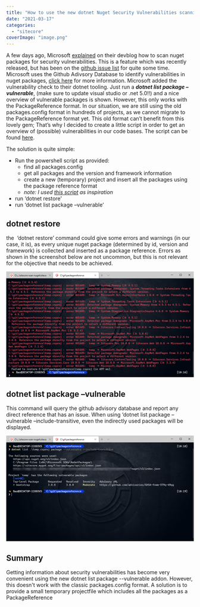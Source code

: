 ```yaml
---
title: "How to use the new dotnet Nuget Security Vulnerabilities scanning for packages.config and .Net full framework in 3 simple steps"
date: "2021-03-17"
categories: 
  - "sitecore"
coverImage: "image.png"
---
```


A few days ago, Microsoft [explained](https://devblogs.microsoft.com/nuget/how-to-scan-nuget-packages-for-security-vulnerabilities/) on their devblog how to scan nuget packages for security vulnerabilities. This is a feature which was recently released, but has been on the [github issue list](https://github.com/NuGet/Home/issues/8087) for quite some time. Microsoft uses the Github Adivsory Database to identify vulnerabilities in nuget packages, [click here](https://docs.github.com/en/github/managing-security-vulnerabilities/about-github-security-advisories) for more information. Microsoft added the vulnerability check to their dotnet tooling. Just run a **_dotnet list package –vulnerable_**, (make sure to update visual studio or .net 5.0!!) and a nice overview of vulnerable packages is shown. However, this only works with the PackageReference format. In our situation, we are still using the old packages.config format in hundreds of projects, as we cannot migrate to the PackageReference format yet. This old format can’t benefit from this lovely gem; That’s why I decided to create a little script in order to get an overview of (possible) vulnerabilities in our code bases. The script can be found [here](https://github.com/BasLijten/scan-vulnerabilities-packages-config).

The solution is quite simple:

- Run the powershell script as provided:
    - find all packages.config
    - get all packages and the version and framework information
    - create a new (temporary) project and insert all the packages using the package reference format
    - _note: I used [this script](https://stackoverflow.com/questions/41467988/how-to-get-list-of-packages-of-a-particular-visual-studio-solution-with-nuget-ex) as inspiration_
- run ‘dotnet restore’
- run ‘dotnet list package –vulnerable’

## dotnet restore

the  ‘dotnet restore’ command could give some errors and warnings (in our case, it is), as every unique nuget package (determined by id, version and framework) is collected and inserted as a package reference. Errors as shown in the screenshot below are not uncommon, but this is not relevant for the objective that needs to be achieved.

![](images/image-1.png)

## dotnet list <projectname> package –vulnerable

This command will query the github advisory database and report any direct reference that has an issue. When using ‘dotnet list <projectname> package –vulnerable –include-transitive, even the indirectly used packages will be displayed.

![](images/image-2.png)

## **Summary**

Getting information about security vulnerabilities has become very convenient using the new dotnet list package --vulnerable addon. However, this doesn't work with the classic packages.config format. A solution is to provide a small temporary projectfile which includes all the packages as a PackageReference
